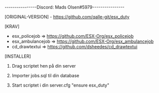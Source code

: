 
----------------Discord: Mads Olsen#5979----------------

[ORIGINAL-VERSION] - https://github.com/qalle-git/esx_duty

[KRAV]
  
  * esx_policejob => https://github.com/ESX-Org/esx_policejob
  * esx_ambulancejob => https://github.com/ESX-Org/esx_ambulancejob
  * cd_drawtextui => https://github.com/dsheedes/cd_drawtextui

[INSTALLER]

1) Drag scriptet hen på din server

2) Importer jobs.sql til din database

4) Start scriptet i din server.cfg
"ensure esx_duty"
